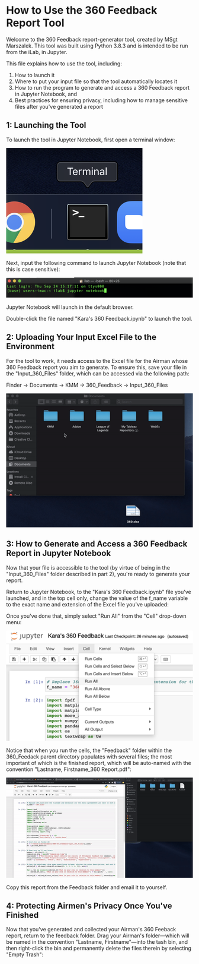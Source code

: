 # How to Use the 360 Feedback Report Tool

Welcome to the 360 Feedback report-generator tool, created by MSgt Marszalek. This tool was built using Python 3.8.3 and is intended to be run from the iLab, in Jupyter.

This file explains how to use the tool, including:
1. How to launch it
2. Where to put your input file so that the tool automatically locates it
3. How to run the program to generate and access a 360 Feedback report in Jupyter Notebook, and
4. Best practices for ensuring privacy, including how to manage sensitive files after you've generated a report

## 1: Launching the Tool

To launch the tool in Jupyter Notebook, first open a terminal window:

![](terminal.png)

Next, input the following command to launch Jupyter Notebook (note that this is case sensitive):

![](jupyter_launch.png)

Jupyter Notebook will launch in the default browser. 

Double-click the file named "Kara's 360 Feedback.ipynb" to launch the tool.

## 2: Uploading Your Input Excel File to the Environment

For the tool to work, it needs access to the Excel file for the Airman whose 360 Feedback report you aim to generate. To ensure this, save your file in the "Input_360_Files" folder, which can be accessed via the following path: 

Finder -> Documents -> KMM -> 360_Feedback -> Input_360_Files

![](filepath_animated.gif)

## 3: How to Generate and Access a 360 Feedback Report in Jupyter Notebook

Now that your file is accessible to the tool (by virtue of being in the "Input_360_Files" folder described in part 2), you're ready to generate your report.

Return to Jupyter Notebook, to the "Kara's 360 Feedback.ipynb" file you've launched, and in the top cell only, change the value of the f_name variable to the exact name and extension of the Excel file you've uploaded:

Once you've done that, simply select "Run All" from the "Cell" drop-down menu:

![](run_all.png)

Notice that when you run the cells, the "Feedback" folder within the 360_Feedack parent directory populates with several files; the most important of which is the finished report, which will be auto-named with the convention "Lastname, Firstname_360 Report.pdf":

![](report.gif)

Copy this report from the Feedback folder and email it to yourself.

## 4: Protecting Airmen's Privacy Once You've Finished

Now that you've generated and collected your Airman's 360 Feeback report, return to the feedback folder. Drag your Airman's folder—which will be named in the convention "Lastname, Firstname"—into the tash bin, and then right-click the bin and permanently delete the files therein by selecting "Empty Trash":
